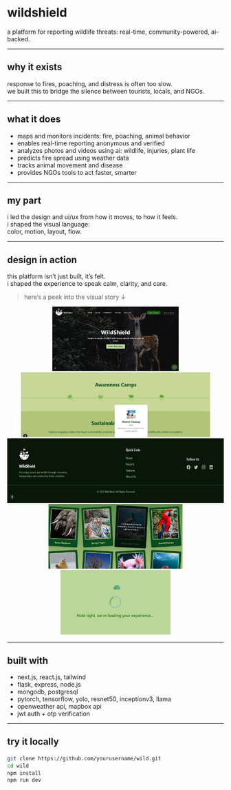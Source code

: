 # wildshield
a platform for reporting wildlife threats: real-time, community-powered, ai-backed.

---

## why it exists  
response to fires, poaching, and distress is often too slow.  
we built this to bridge the silence between tourists, locals, and NGOs.

---

## what it does  
- maps and monitors incidents: fire, poaching, animal behavior  
- enables real-time reporting anonymous and verified  
- analyzes photos and videos using ai: wildlife, injuries, plant life  
- predicts fire spread using weather data  
- tracks animal movement and disease  
- provides NGOs tools to act faster, smarter  

---

## my part  
i led the design and ui/ux 
from how it moves, to how it feels.  
i shaped the visual language:  
color, motion, layout, flow.  

---

## design in action 
this platform isn’t just built, it’s felt.  
i shaped the experience to speak calm, clarity, and care.

> here’s a peek into the visual story ↓  

<p align="center">
  <img src="screens/home.jpg" alt="home" height="150px"/>
  <img src="screens/gallery.jpg" alt="gallery" height="150px"/>
  <img src="screens/footer.jpg" alt="footer" height="150px"/>
  <img src="screens/cards.jpg" alt="cards" height="150px"/>
  <img src="screens/loading.jpg" alt="loading" height="150px"/>
</p>

---

## built with  
- next.js, react.js, tailwind  
- flask, express, node.js  
- mongodb, postgresql  
- pytorch, tensorflow, yolo, resnet50, inceptionv3, llama  
- openweather api, mapbox api  
- jwt auth + otp verification

---

## try it locally  

```bash
git clone https://github.com/yourusername/wild.git  
cd wild  
npm install  
npm run dev  
